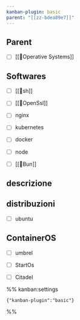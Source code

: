 ```yaml
---
kanban-plugin: basic
parent: "[[zz-bdea89e7]]"
---
```


## Parent

- [ ] [[🧠Operative Systems]]


## Softwares

- [ ] [[🧰sh]]
- [ ] [[🧰OpenSsl]]
- [ ] nginx
- [ ] kubernetes
- [ ] docker
- [ ] node
- [ ] [[🧰Bun]]


## descrizione



## distribuzioni

- [ ] ubuntu


## ContainerOS

- [ ] umbrel
- [ ] StartOs
- [ ] Citadel




%% kanban:settings
```
{"kanban-plugin":"basic"}
```
%%